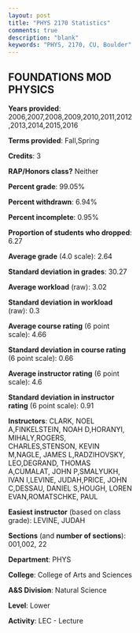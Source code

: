 ```yaml
---
layout: post
title: "PHYS 2170 Statistics"
comments: true
description: "blank"
keywords: "PHYS, 2170, CU, Boulder"
--- 
```

<head>
<script src="https://ajax.googleapis.com/ajax/libs/jquery/2.1.3/jquery.min.js"></script>
<script src="https://dl.dropboxusercontent.com/s/pc42nxpaw1ea4o9/highcharts.js?dl=0"></script>
<!-- <script src="../assets/js/highcharts.js"></script> -->
<style type="text/css">@font-face {
	font-family: "Bebas Neue";
	src: url(https://www.filehosting.org/file/details/544349/BebasNeue%20Regular.otf) format("opentype");
	}
	h1.Bebas { 
		font-family: "Bebas Neue", Verdana, Tahoma;
	}
</style>
</head>
<body>
	<div id="container" style="float: right; width: 45%; height: 88%; margin-left: 2.5%; margin-right: 2.5%;"></div>
	<script language="JavaScript">
		$(document).ready(function() {
		var chart = {type: 'column'};
		var title = {text: 'Grade Distribution'};
		var xAxis = {categories: ['A','B','C','D','F'],crosshair: true};
		var yAxis = {min: 0,title: {text: 'Percentage'}};
		var tooltip = {headerFormat: '<center><b><span style="font-size:20px">{point.key}</span></b></center>',
		               pointFormat: '<td style="padding:0"><b>{point.y:.1f}%</b></td>',
		               footerFormat: '</table>',shared: true,useHTML: true};
		var plotOptions = {column: {pointPadding: 0.0,borderWidth: 0}};  
		var credits = {enabled: false};var series= [{name: 'Percent',data: [23.99,38.36,23.93,8.6,5.13,]}];
		var json = {};
		json.chart = chart;
		json.title = title;
		json.tooltip = tooltip;
		json.xAxis = xAxis;
		json.yAxis = yAxis;  
		json.series = series;
		json.plotOptions = plotOptions;  
		json.credits = credits;
		$('#container').highcharts(json);
	});
	</script>
</body>
			   
## FOUNDATIONS MOD PHYSICS

**Years provided**: 2006,2007,2008,2009,2010,2011,2012,2013,2014,2015,2016

**Terms provided**: Fall,Spring

**Credits**: 3

**RAP/Honors class?** Neither

**Percent grade**: 99.05%

**Percent withdrawn**: 6.94%

**Percent incomplete**: 0.95%

**Proportion of students who dropped**: 6.27

**Average grade** (4.0 scale): 2.64

**Standard deviation in grades**: 30.27

**Average workload** (raw): 3.02

**Standard deviation in workload** (raw): 0.3

**Average course rating** (6 point scale): 4.66

**Standard deviation in course rating** (6 point scale): 0.66

**Average instructor rating** (6 point scale): 4.6

**Standard deviation in instructor rating** (6 point scale): 0.91

**Instructors**: CLARK, NOEL A,FINKELSTEIN, NOAH D,HORANYI, MIHALY,ROGERS, CHARLES,STENSON, KEVIN M,NAGLE, JAMES L,RADZIHOVSKY, LEO,DEGRAND, THOMAS A,CUMALAT, JOHN P,SMALYUKH, IVAN I,LEVINE, JUDAH,PRICE, JOHN C,DESSAU, DANIEL S,HOUGH, LOREN EVAN,ROMATSCHKE, PAUL

**Easiest instructor** (based on class grade): LEVINE, JUDAH

**Sections** (and **number of sections**): 001,002, 22

**Department**: PHYS

**College**: College of Arts and Sciences

**A&S Division**: Natural Science

**Level**: Lower

**Activity**: LEC - Lecture